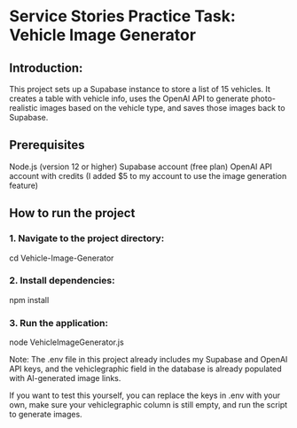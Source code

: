 # Service Stories Practice Task: Vehicle Image Generator 

## Introduction:

This project sets up a Supabase instance to store a list of 15 vehicles. It creates a table with vehicle info, uses the OpenAI API to generate photo-realistic images based on the vehicle type, and saves those images back to Supabase.

## Prerequisites

Node.js (version 12 or higher)
Supabase account (free plan)
OpenAI API account with credits (I added $5 to my account to use the image generation feature)

## How to run the project

### 1. Navigate to the project directory:

cd Vehicle-Image-Generator

### 2. Install dependencies:

npm install

### 3. Run the application:

node VehicleImageGenerator.js

Note: The .env file in this project already includes my Supabase and OpenAI API keys, and the vehiclegraphic field in the database is already populated with AI-generated image links.

If you want to test this yourself, you can replace the keys in .env with your own, make sure your vehiclegraphic column is still empty, and run the script to generate images.

